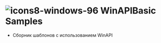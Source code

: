 # ![icons8-windows-96](https://github.com/sxfour/cpp_winapi_all_projects/assets/112577182/c9cf872e-8dd0-4a9e-9745-c053ddf1411d) WinAPIBasic Samples
- Сборник шаблонов с использованием WinAPI
